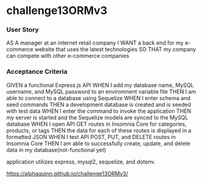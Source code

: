 # challenge13ORMv3


### User Story
AS A manager at an internet retail company
I WANT a back end for my e-commerce website that uses the latest technologies
SO THAT my company can compete with other e-commerce companies


### Acceptance Criteria
GIVEN a functional Express.js API
WHEN I add my database name, MySQL username, and MySQL password to an environment variable file
THEN I am able to connect to a database using Sequelize
WHEN I enter schema and seed commands
THEN a development database is created and is seeded with test data
WHEN I enter the command to invoke the application
THEN my server is started and the Sequelize models are synced to the MySQL database
WHEN I open API GET routes in Insomnia Core for categories, products, or tags
THEN the data for each of these routes is displayed in a formatted JSON
WHEN I test API POST, PUT, and DELETE routes in Insomnia Core
THEN I am able to successfully create, update, and delete data in my database(not-functional yet)


application utilizes express, mysql2, sequelize, and dotenv.

https://alphaquinn.github.io/challenge13ORMv3/ 